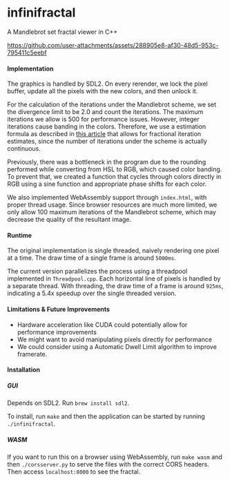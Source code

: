 # infinifractal

A Mandlebrot set fractal viewer in C++

https://github.com/user-attachments/assets/288905e8-af30-48d5-953c-795411c5eebf

#### Implementation

The graphics is handled by SDL2. On every rerender, we lock the pixel buffer, update all the pixels with the new colors, and then unlock it.

For the calculation of the iterations under the Mandlebrot scheme, we set the divergence limit to be 2.0 and count the iterations. The maximum
iterations we allow is 500 for performance issues. However, integer iterations cause banding in the colors. Therefore, we use a estimation formula 
as described in [this article](https://rubenvannieuwpoort.nl/posts/smooth-iteration-count-for-the-mandelbrot-set) that allows for fractional iteration 
estimates, since the number of iterations under the scheme is actually continuous.

Previously, there was a bottleneck in the program due to the rounding performed while converting from HSL to RGB, which caused color banding. To prevent that, we created
a function that cycles through colors directly in RGB using a sine function and appropriate phase shifts for each color.

We also implemented WebAssembly support through `index.html`, with proper thread usage. Since browser resources are much more limited, we only allow 100
maximum iterations of the Mandlebrot scheme, which may decrease the quality of the resultant image.

#### Runtime

The original implementation is single threaded, naively rendering one pixel at a time. The draw time of a single frame is around `5000ms`.

The current version parallelizes the process using a threadpool implemented in `Threadpool.cpp`. Each horizontal line of pixels is handled by a separate thread.
With threading, the draw time of a frame is around `925ms`, indicating a 5.4x speedup over the single threaded version.

#### Limitations & Future Improvements

- Hardware acceleration like CUDA could potentially allow for performance improvements
- We might want to avoid manipulating pixels directly for performance
- We could consider using a Automatic Dwell Limit algorithm to improve framerate.

#### Installation

##### GUI

Depends on SDL2. Run `brew install sdl2`.

To install, run `make` and then the application can be started by running `./infinifractal`.

##### WASM

If you want to run this on a browser using WebAssembly, run `make wasm` and then `./corsserver.py` to serve the files with the correct CORS headers. Then
access `localhost:8000` to see the fractal.
